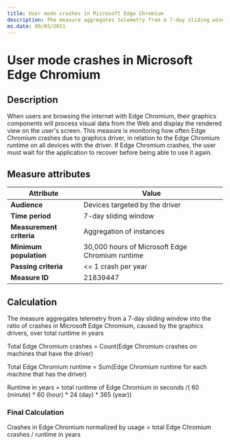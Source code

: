 ```yaml
---
title: User mode crashes in Microsoft Edge Chromium
description: The measure aggregates telemetry from a 7-day sliding window a ratio of crashes in Microsoft Edge Chromium, caused by the graphics drivers, over total runtime in years
ms.date: 09/03/2021
---
```


# User mode crashes in Microsoft Edge Chromium

## Description

When users are browsing the internet with Edge Chromium, their graphics components will process visual data from the Web and display the rendered view on the user's screen. This measure is monitoring how often Edge Chromium crashes due to graphics driver, in relation to the Edge Chromium runtime on all devices with the driver. If Edge Chromium crashes, the user must wait for the application to recover before being able to use it again.  

## Measure attributes

| Attribute | Value |
|--|--|
| **Audience** | Devices targeted by the driver |
| **Time period** | 7-day sliding window |
| **Measurement criteria** | Aggregation of instances |
| **Minimum population** | 30,000 hours of Microsoft Edge Chromium runtime |
| **Passing criteria** | <= 1 crash per year |
| **Measure ID** | 21839447 |

## Calculation

The measure aggregates telemetry from a 7-day sliding window into the ratio of crashes in Microsoft Edge Chromium, caused by the graphics drivers, over total runtime in years

Total Edge Chromium crashes = Count(Edge Chromium crashes on machines that have the driver)

Total Edge Chromium runtime = Sum(Edge Chromium runtime for each machine that has the driver)

Runtime in years = total runtime of Edge Chromium in seconds /( 60 (minute) * 60 (hour) * 24 (day) * 365 (year))


### Final Calculation

Crashes in Edge Chromium normalized by usage = total Edge Chromium crashes / runtime in years
